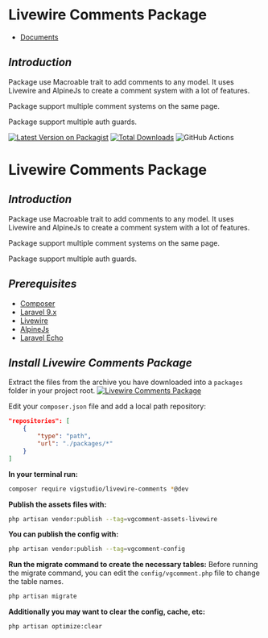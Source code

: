 #  Livewire Comments Package

- [Documents](https://vgcomment.netlify.app/livewire-comments/)

## _Introduction_
Package use Macroable trait to add comments to any model. It uses Livewire and AlpineJs to create a comment system with a lot of features.

Package support multiple comment systems on the same page.

Package support multiple auth guards.

[![Latest Version on Packagist](https://img.shields.io/packagist/v/vigstudio/livewire-comments.svg?style=flat-square)](https://packagist.org/packages/vigstudio/livewire-comments)
[![Total Downloads](https://img.shields.io/packagist/dt/vigstudio/livewire-comments.svg?style=flat-square)](https://packagist.org/packages/vigstudio/livewire-comments)
![GitHub Actions](https://github.com/vigstudio/livewire-comments/actions/workflows/main.yml/badge.svg)

#  Livewire Comments Package

## _Introduction_
Package use Macroable trait to add comments to any model. It uses Livewire and AlpineJs to create a comment system with a lot of features.

Package support multiple comment systems on the same page.

Package support multiple auth guards.

## _Prerequisites_
- [Composer](https://getcomposer.org/download/)
- [Laravel 9.x](https://laravel.com/docs/9.x/installation)
- [Livewire](https://laravel-livewire.com/docs/2.x/installation)
- [AlpineJs](https://alpinejs.dev/essentials/installation)
- [Laravel Echo](https://laravel.com/docs/9.x/broadcasting#installing-laravel-echo)


## _Install Livewire Comments Package_
Extract the files from the archive you have downloaded into a `packages` folder in your project root.
[![Livewire Comments Package](https://i.ibb.co/vLgwXWK/image.png)](https://i.ibb.co/vLgwXWK/image.png)

Edit your `composer.json` file and add a local path repository:
```json
"repositories": [
    {
        "type": "path",
        "url": "./packages/*"
    }
]
```

**In your terminal run:**
```bash
composer require vigstudio/livewire-comments *@dev
```

**Publish the assets files with:**
```bash
php artisan vendor:publish --tag=vgcomment-assets-livewire
```

**You can publish the config with:**
```bash
php artisan vendor:publish --tag=vgcomment-config
```

**Run the migrate command to create the necessary tables:**
Before running the migrate command, you can edit the `config/vgcomment.php` file to change the table names.
```bash
php artisan migrate
```

**Additionally you may want to clear the config, cache, etc:**
```bash
php artisan optimize:clear
```
